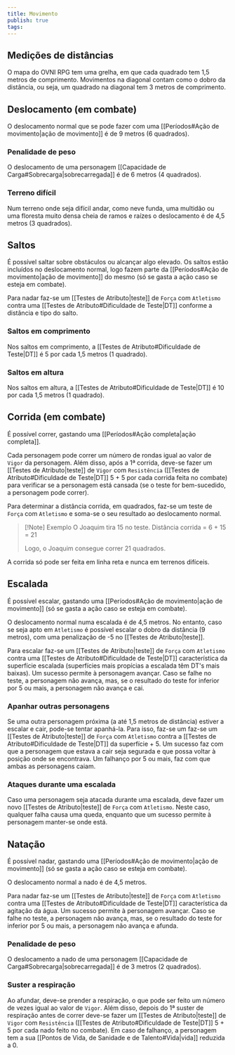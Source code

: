 ```yaml
---
title: Movimento
publish: true
tags:
---
```

## Medições de distâncias
O mapa do OVNI RPG tem uma grelha, em que cada quadrado tem 1,5 metros de comprimento. Movimentos na diagonal contam como o dobro da distância, ou seja, um quadrado na diagonal tem 3 metros de comprimento.
## Deslocamento (em combate)
O deslocamento normal que se pode fazer com uma [[Períodos#Ação de movimento|ação de movimento]] é de 9 metros (6 quadrados).
### Penalidade de peso
O deslocamento de uma personagem [[Capacidade de Carga#Sobrecarga|sobrecarregada]] é de 6 metros (4 quadrados).
### Terreno difícil
Num terreno onde seja difícil andar, como neve funda, uma multidão ou uma floresta muito densa cheia de ramos e raízes o deslocamento é de 4,5 metros (3 quadrados).
## Saltos
É possível saltar sobre obstáculos ou alcançar algo elevado. Os saltos estão incluídos no deslocamento normal, logo fazem parte da [[Períodos#Ação de movimento|ação de movimento]] do mesmo (só se gasta a ação caso se esteja em combate).

Para nadar faz-se um [[Testes de Atributo|teste]] de `Força` com `Atletismo` contra uma [[Testes de Atributo#Dificuldade de Teste|DT]] conforme a distância e tipo do salto.
### Saltos em comprimento
Nos saltos em comprimento, a [[Testes de Atributo#Dificuldade de Teste|DT]] é 5 por cada 1,5 metros (1 quadrado).
### Saltos em altura
Nos saltos em altura, a [[Testes de Atributo#Dificuldade de Teste|DT]] é 10 por cada 1,5 metros (1 quadrado).
## Corrida (em combate)
É possível correr, gastando uma [[Períodos#Ação completa|ação completa]].

Cada personagem pode correr um número de rondas igual ao valor de `Vigor` da personagem. Além disso, após a 1ª corrida, deve-se fazer um [[Testes de Atributo|teste]] de `Vigor` com `Resistência` ([[Testes de Atributo#Dificuldade de Teste|DT]] 5 + 5 por cada corrida feita no combate) para verificar se a personagem está cansada (se o teste for bem-sucedido, a personagem pode correr).

Para determinar a distância corrida, em quadrados, faz-se um teste de `Força` com `Atletismo` e soma-se o seu resultado ao deslocamento normal.

>[!Note] Exemplo
>O Joaquim tira 15 no teste.
>Distância corrida = 6 + 15 = 21
>
>Logo, o Joaquim consegue correr 21 quadrados.

A corrida só pode ser feita em linha reta e nunca em terrenos difíceis.

## Escalada
É possível escalar, gastando uma [[Períodos#Ação de movimento|ação de movimento]] (só se gasta a ação caso se esteja em combate).

O deslocamento normal numa escalada é de 4,5 metros. No entanto, caso se seja apto em `Atletismo` é possível escalar o dobro da distância (9 metros), com uma penalização de -5 no [[Testes de Atributo|teste]].

Para escalar faz-se um [[Testes de Atributo|teste]] de `Força` com `Atletismo` contra uma [[Testes de Atributo#Dificuldade de Teste|DT]] característica da superfície escalada (superfícies mais propícias a escalada têm DT's mais baixas).
Um sucesso permite à personagem avançar. Caso se falhe no teste, a personagem não avança, mas, se o resultado do teste for inferior por 5 ou mais, a personagem não avança e cai.
### Apanhar outras personagens
Se uma outra personagem próxima (a até 1,5 metros de distância) estiver a escalar e cair, pode-se tentar apanhá-la. Para isso, faz-se um faz-se um [[Testes de Atributo|teste]] de `Força` com `Atletismo` contra a [[Testes de Atributo#Dificuldade de Teste|DT]] da superfície + 5.
Um sucesso faz com que a personagem que estava a cair seja segurada e que possa voltar à posição onde se encontrava. Um falhanço por 5 ou mais, faz com que ambas as personagens caiam.
### Ataques durante uma escalada
Caso uma personagem seja atacada durante uma escalada, deve fazer um novo [[Testes de Atributo|teste]] de `Força` com `Atletismo`. Neste caso, qualquer falha causa uma queda, enquanto que um sucesso permite à personagem manter-se onde está.

## Natação
É possível nadar, gastando uma [[Períodos#Ação de movimento|ação de movimento]] (só se gasta a ação caso se esteja em combate).

O deslocamento normal a nado é de 4,5 metros.

Para nadar faz-se um [[Testes de Atributo|teste]] de `Força` com `Atletismo` contra uma [[Testes de Atributo#Dificuldade de Teste|DT]] característica da agitação da água.
Um sucesso permite à personagem avançar. Caso se falhe no teste, a personagem não avança, mas, se o resultado do teste for inferior por 5 ou mais, a personagem não avança e afunda.
### Penalidade de peso
O deslocamento a nado de uma personagem [[Capacidade de Carga#Sobrecarga|sobrecarregada]] é de 3 metros (2 quadrados).
### Suster a respiração
Ao afundar, deve-se prender a respiração, o que pode ser feito um número de vezes igual ao valor de `Vigor`.
Além disso, depois do 1ª suster de respiração antes de correr deve-se fazer um [[Testes de Atributo|teste]] de `Vigor` com `Resistência` ([[Testes de Atributo#Dificuldade de Teste|DT]] 5 + 5 por cada nado feito no combate). Em caso de falhanço, a personagem tem a sua [[Pontos de Vida, de Sanidade e de Talento#Vida|vida]] reduzida a 0.
